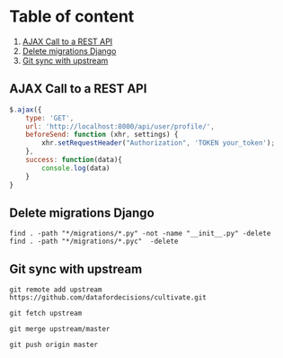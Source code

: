 # Table of content
1. [AJAX Call to a REST API](https://github.com/moshfiqrony/cheatsheet-mr/blob/master/README.md#ajax-call-to-a-rest-api)
2. [Delete migrations Django](https://github.com/moshfiqrony/cheatsheet-mr/blob/master/README.md#delete-migrations-django)
2. [Git sync with upstream](https://github.com/moshfiqrony/cheatsheet-mr/blob/master/README.md#git-sync-with-upstream)


## AJAX Call to a REST API

```javascript
$.ajax({
	type: 'GET',
	url: 'http://localhost:8000/api/user/profile/',
	beforeSend: function (xhr, settings) {
        xhr.setRequestHeader("Authorization", 'TOKEN your_token');
    },
	success: function(data){
		console.log(data)
	}
}
```

## Delete migrations Django
```terminal
find . -path "*/migrations/*.py" -not -name "__init__.py" -delete
find . -path "*/migrations/*.pyc"  -delete
```


## Git sync with upstream
```terminal
git remote add upstream https://github.com/datafordecisions/cultivate.git

git fetch upstream

git merge upstream/master

git push origin master
```
